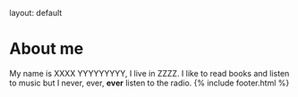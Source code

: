 layout: default
# About me
My name is XXXX YYYYYYYYY, I live in ZZZZ. I like to read books and listen to music but I never, ever, **ever** listen to the radio. 
{% include footer.html %}
